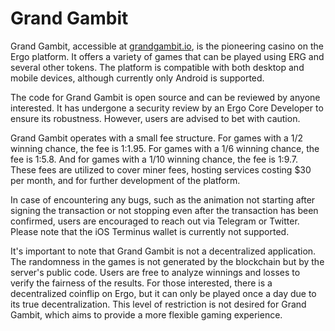 # Grand Gambit

Grand Gambit, accessible at [grandgambit.io](https://grandgambit.io/), is the pioneering casino on the Ergo platform. It offers a variety of games that can be played using ERG and several other tokens. The platform is compatible with both desktop and mobile devices, although currently only Android is supported.

The code for Grand Gambit is open source and can be reviewed by anyone interested. It has undergone a security review by an Ergo Core Developer to ensure its robustness. However, users are advised to bet with caution.

Grand Gambit operates with a small fee structure. For games with a 1/2 winning chance, the fee is 1:1.95. For games with a 1/6 winning chance, the fee is 1:5.8. And for games with a 1/10 winning chance, the fee is 1:9.7. These fees are utilized to cover miner fees, hosting services costing $30 per month, and for further development of the platform.

In case of encountering any bugs, such as the animation not starting after signing the transaction or not stopping even after the transaction has been confirmed, users are encouraged to reach out via Telegram or Twitter. Please note that the iOS Terminus wallet is currently not supported.

It's important to note that Grand Gambit is not a decentralized application. The randomness in the games is not generated by the blockchain but by the server's public code. Users are free to analyze winnings and losses to verify the fairness of the results. For those interested, there is a decentralized coinflip on Ergo, but it can only be played once a day due to its true decentralization. This level of restriction is not desired for Grand Gambit, which aims to provide a more flexible gaming experience.
